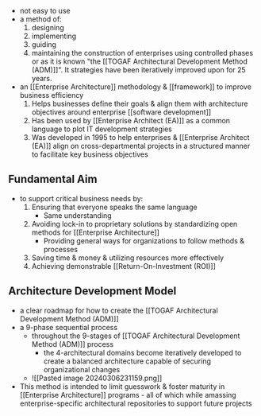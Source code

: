 - not easy to use
- a method of:
	1. designing
	2. implementing
	3. guiding
	4. maintaining
		the construction of enterprises using controlled phases or as it is known "the [[TOGAF Architectural Development Method (ADM)]]". It strategies have been iteratively improved upon for 25 years.
- an [[Enterprise Architecture]] methodology & [[framework]] to improve business efficiency
	1. Helps businesses define their goals & align them with architecture objectives around enterprise [[software development]]
	2. Has been used by [[Enterprise Architect (EA)]] as a common language to plot IT development strategies
	3. Was developed in 1995 to help enterprises & [[Enterprise Architect (EA)]] align on cross-departmental projects in a structured manner to facilitate key business objectives

## Fundamental Aim
- to support critical business needs by:
	1. Ensuring that everyone speaks the same language
		- Same understanding
	2. Avoiding lock-in to proprietary solutions by standardizing open methods for [[Enterprise Architecture]]
		- Providing general ways for organizations to follow methods & processes
	3. Saving time & money & utilizing resources more effectively
	4. Achieving demonstrable [[Return-On-Investment (ROI)]]

## Architecture Development Model
- a clear roadmap for how to create the [[TOGAF Architectural Development Method (ADM)]]
- a 9-phase sequential process
	- throughout the 9-stages of [[TOGAF Architectural Development Method (ADM)]] process
		- the 4-architectural domains become iteratively developed to create a balanced architecture capable of securing organizational changes
	- ![[Pasted image 20240306231159.png]]
- This method is intended to limit guesswork & foster maturity in [[Enterprise Architecture]] programs - all of which while amassing enterprise-specific architectural repositories to support future projects